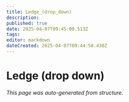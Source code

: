 ```yaml
---
title: Ledge_(drop_down)
description: 
published: true
date: 2025-04-07T09:45:00.513Z
tags: 
editor: markdown
dateCreated: 2025-04-07T09:44:58.430Z
---
```


# Ledge (drop down)

*This page was auto-generated from structure.*